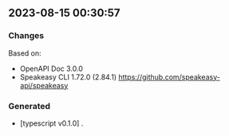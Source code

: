 

## 2023-08-15 00:30:57
### Changes
Based on:
- OpenAPI Doc 3.0.0 
- Speakeasy CLI 1.72.0 (2.84.1) https://github.com/speakeasy-api/speakeasy
### Generated
- [typescript v0.1.0] .